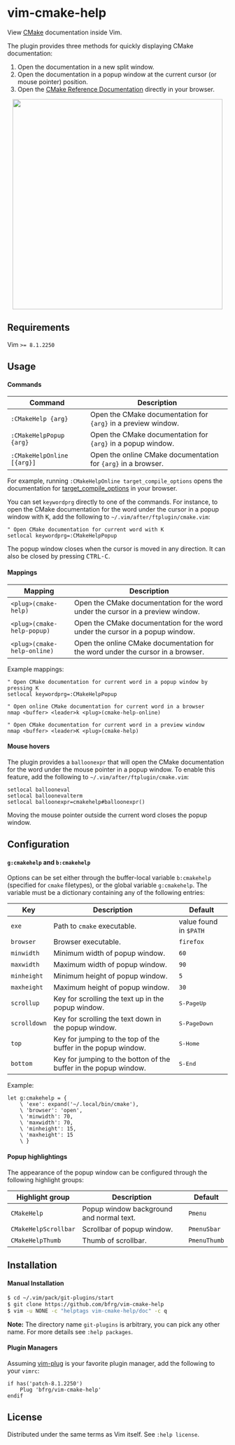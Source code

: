 # vim-cmake-help

View [CMake][cmake] documentation inside Vim.

The plugin provides three methods for quickly displaying CMake documentation:
1. Open the documentation in a new split window.
2. Open the documentation in a popup window at the current cursor (or mouse
   pointer) position.
3. Open the [CMake Reference Documentation][cmake-doc] directly in your browser.

<dl>
  <p align="center">
  <a href="https://asciinema.org/a/283915">
    <img src="https://asciinema.org/a/283915.png" width="480">
  </a>
  </p>
</dl>


## Requirements

Vim `>= 8.1.2250`


## Usage

#### Commands

| Command                    | Description                                                   |
| -------------------------- | ------------------------------------------------------------- |
| `:CMakeHelp {arg}`         | Open the CMake documentation for `{arg}` in a preview window. |
| `:CMakeHelpPopup {arg}`    | Open the CMake documentation for `{arg}` in a popup window.   |
| `:CMakeHelpOnline [{arg}]` | Open the online CMake documentation for `{arg}` in a browser. |

For example, running `:CMakeHelpOnline target_compile_options` opens the
documentation for [target\_compile\_options][target_compile_options] in your
browser.

You can set `keywordprg` directly to one of the commands. For instance, to open
the CMake documentation for the word under the cursor in a popup window with
<kbd>K</kbd>, add the following to `~/.vim/after/ftplugin/cmake.vim`:
```vim
" Open CMake documentation for current word with K
setlocal keywordprg=:CMakeHelpPopup
```

The popup window closes when the cursor is moved in any direction. It can also
be closed by pressing <kbd>CTRL-C</kbd>.

#### Mappings

| Mapping                    | Description                                                                     |
| -------------------------- | ------------------------------------------------------------------------------- |
| `<plug>(cmake-help)`       | Open the CMake documentation for the word under the cursor in a preview window. |
| `<plug>(cmake-help-popup)` | Open the CMake documentation for the word under the cursor in a popup window.   |
| `<plug>(cmake-help-online)`| Open the online CMake documentation for the word under the cursor in a browser. |

Example mappings:
```vim
" Open CMake documentation for current word in a popup window by pressing K
setlocal keywordprg=:CMakeHelpPopup

" Open online CMake documentation for current word in a browser
nmap <buffer> <leader>k <plug>(cmake-help-online)

" Open CMake documentation for current word in a preview window
nmap <buffer> <leader>K <plug>(cmake-help)
```

#### Mouse hovers

The plugin provides a `balloonexpr` that will open the CMake documentation for
the word under the mouse pointer in a popup window. To enable this feature, add
the following to `~/.vim/after/ftplugin/cmake.vim`:
```vim
setlocal ballooneval
setlocal balloonevalterm
setlocal balloonexpr=cmakehelp#balloonexpr()
```
Moving the mouse pointer outside the current word closes the popup window.


## Configuration

#### `g:cmakehelp` and `b:cmakehelp`

Options can be set either through the buffer-local variable `b:cmakehelp`
(specified for `cmake` filetypes), or the global variable `g:cmakehelp`. The
variable must be a dictionary containing any of the following entries:

| Key           | Description                                                         | Default               |
| ------------- | ------------------------------------------------------------------- | --------------------- |
| `exe`         | Path to `cmake` executable.                                         | value found in `$PATH`|
| `browser`     | Browser executable.                                                 | `firefox`             |
| `minwidth`    | Minimum width of popup window.                                      | `60`                  |
| `maxwidth`    | Maximum width of popup window.                                      | `90`                  |
| `minheight`   | Minimum height of popup window.                                     | `5`                   |
| `maxheight`   | Maximum height of popup window.                                     | `30`                  |
| `scrollup`    | Key for scrolling the text up in the popup window.                  | <kbd>S-PageUp</kbd>   |
| `scrolldown`  | Key for scrolling the text down in the popup window.                | <kbd>S-PageDown</kbd> |
| `top`         | Key for jumping to the top of the buffer in the popup window.       | <kbd>S-Home</kbd>     |
| `bottom`      | Key for jumping to the botton of the buffer in the popup window.    | <kbd>S-End</kbd>      |

Example:
```vim
let g:cmakehelp = {
    \ 'exe': expand('~/.local/bin/cmake'),
    \ 'browser': 'open',
    \ 'minwidth': 70,
    \ 'maxwidth': 70,
    \ 'minheight': 15,
    \ 'maxheight': 15
    \ }
```

#### Popup highlightings

The appearance of the popup window can be configured through the following
highlight groups:

| Highlight group     | Description                             | Default     |
| ------------------- | --------------------------------------- | ----------- |
| `CMakeHelp`         | Popup window background and normal text.| `Pmenu`     |
| `CMakeHelpScrollbar`| Scrollbar of popup window.              | `PmenuSbar` |
| `CMakeHelpThumb`    | Thumb of scrollbar.                     | `PmenuThumb`|


## Installation

#### Manual Installation

```bash
$ cd ~/.vim/pack/git-plugins/start
$ git clone https://github.com/bfrg/vim-cmake-help
$ vim -u NONE -c "helptags vim-cmake-help/doc" -c q
```
**Note:** The directory name `git-plugins` is arbitrary, you can pick any other
name. For more details see `:help packages`.

#### Plugin Managers

Assuming [vim-plug][plug] is your favorite plugin manager, add the following to
your `vimrc`:
```vim
if has('patch-8.1.2250')
    Plug 'bfrg/vim-cmake-help'
endif
```


## License

Distributed under the same terms as Vim itself. See `:help license`.

[plug]: https://github.com/junegunn/vim-plug
[cmake]: https://cmake.org
[cmake-doc]: https://cmake.org/cmake/help/latest/index.html
[target_compile_options]: https://cmake.org/cmake/help/v3.16/command/target_compile_options.html

